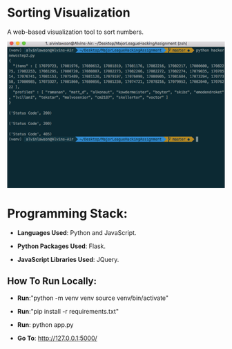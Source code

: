 # Sorting Visualization

A web-based visualization tool to sort numbers.

![Image Tests Tests](https://raw.githubusercontent.com/al11588/HowToUseHackernewsAPI/master/image2.png)

# Programming Stack: 


*	**Languages Used**: Python and JavaScript.

*	**Python Packages Used**: Flask.

*	**JavaScript Libraries Used**: JQuery.



## How To Run Locally:

* 	**Run**:"python -m venv venv source venv/bin/activate" 

* 	**Run**:"pip install -r requirements.txt"

* 	**Run**: python app.py

* 	**Go To**: http://127.0.0.1:5000/ 